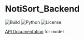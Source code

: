 # NotiSort_Backend

![Build](https://github.com/yichi170/NotiSort_Backend/actions/workflows/main.yml/badge.svg)
![Python](https://img.shields.io/badge/Python-3.8-informational)
![License](https://img.shields.io/badge/License-MIT-blue.svg)


[API Documentation](http://35.187.156.127/docs) for model

